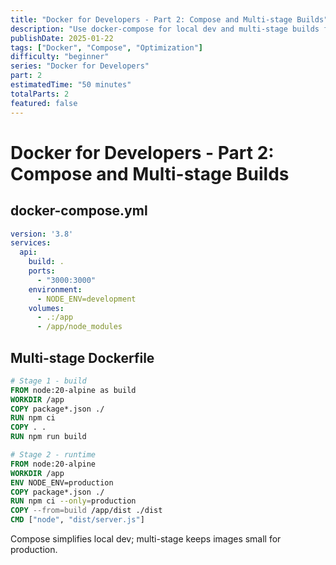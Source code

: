 ```yaml
---
title: "Docker for Developers - Part 2: Compose and Multi-stage Builds"
description: "Use docker-compose for local dev and multi-stage builds for smaller images."
publishDate: 2025-01-22
tags: ["Docker", "Compose", "Optimization"]
difficulty: "beginner"
series: "Docker for Developers"
part: 2
estimatedTime: "50 minutes"
totalParts: 2
featured: false
---
```


# Docker for Developers - Part 2: Compose and Multi-stage Builds

## docker-compose.yml
```yaml
version: '3.8'
services:
  api:
    build: .
    ports:
      - "3000:3000"
    environment:
      - NODE_ENV=development
    volumes:
      - .:/app
      - /app/node_modules
```

## Multi-stage Dockerfile
```dockerfile
# Stage 1 - build
FROM node:20-alpine as build
WORKDIR /app
COPY package*.json ./
RUN npm ci
COPY . .
RUN npm run build

# Stage 2 - runtime
FROM node:20-alpine
WORKDIR /app
ENV NODE_ENV=production
COPY package*.json ./
RUN npm ci --only=production
COPY --from=build /app/dist ./dist
CMD ["node", "dist/server.js"]
```

Compose simplifies local dev; multi-stage keeps images small for production.